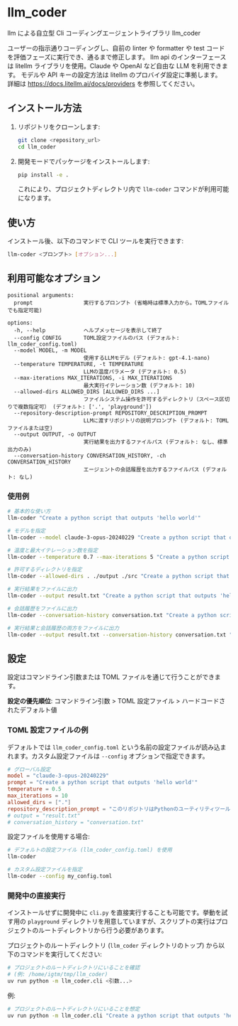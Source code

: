 # llm_coder

llm による自立型 Cli コーディングエージェントライブラリ llm_coder

ユーザーの指示通りコーディングし、自前の linter や formatter や test コードを評価フェーズに実行でき、通るまで修正します。
llm api のインターフェースは litellm ライブラリを使用。Claude や OpenAI など自由な LLM を利用できます。
モデルや API キーの設定方法は litellm のプロバイダ設定に準拠します。  
詳細は https://docs.litellm.ai/docs/providers を参照してください。

## インストール方法

1. リポジトリをクローンします:

   ```bash
   git clone <repository_url>
   cd llm_coder
   ```

2. 開発モードでパッケージをインストールします:

   ```bash
   pip install -e .
   ```

   これにより、プロジェクトディレクトリ内で `llm-coder` コマンドが利用可能になります。

## 使い方

インストール後、以下のコマンドで CLI ツールを実行できます:

```bash
llm-coder <プロンプト> [オプション...]
```

## 利用可能なオプション

```
positional arguments:
  prompt                実行するプロンプト (省略時は標準入力から。TOMLファイルでも指定可能)

options:
  -h, --help            ヘルプメッセージを表示して終了
  --config CONFIG       TOML設定ファイルのパス (デフォルト: llm_coder_config.toml)
  --model MODEL, -m MODEL
                        使用するLLMモデル (デフォルト: gpt-4.1-nano)
  --temperature TEMPERATURE, -t TEMPERATURE
                        LLMの温度パラメータ (デフォルト: 0.5)
  --max-iterations MAX_ITERATIONS, -i MAX_ITERATIONS
                        最大実行イテレーション数 (デフォルト: 10)
  --allowed-dirs ALLOWED_DIRS [ALLOWED_DIRS ...]
                        ファイルシステム操作を許可するディレクトリ（スペース区切りで複数指定可） (デフォルト: ['.', 'playground'])
  --repository-description-prompt REPOSITORY_DESCRIPTION_PROMPT
                        LLMに渡すリポジトリの説明プロンプト (デフォルト: TOMLファイルまたは空)
  --output OUTPUT, -o OUTPUT
                        実行結果を出力するファイルパス (デフォルト: なし、標準出力のみ)
  --conversation-history CONVERSATION_HISTORY, -ch CONVERSATION_HISTORY
                        エージェントの会話履歴を出力するファイルパス (デフォルト: なし)
```

### 使用例

```sh
# 基本的な使い方
llm-coder "Create a python script that outputs 'hello world'"

# モデルを指定
llm-coder --model claude-3-opus-20240229 "Create a python script that outputs 'hello world'"

# 温度と最大イテレーション数を指定
llm-coder --temperature 0.7 --max-iterations 5 "Create a python script that outputs 'hello world'"

# 許可するディレクトリを指定
llm-coder --allowed-dirs . ./output ./src "Create a python script that outputs 'hello world'"

# 実行結果をファイルに出力
llm-coder --output result.txt "Create a python script that outputs 'hello world'"

# 会話履歴をファイルに出力
llm-coder --conversation-history conversation.txt "Create a python script that outputs 'hello world'"

# 実行結果と会話履歴の両方をファイルに出力
llm-coder --output result.txt --conversation-history conversation.txt "Create a python script that outputs 'hello world'"
```

## 設定

設定はコマンドライン引数または TOML ファイルを通じて行うことができます。

**設定の優先順位**: コマンドライン引数 > TOML 設定ファイル > ハードコードされたデフォルト値

### TOML 設定ファイルの例

デフォルトでは `llm_coder_config.toml` という名前の設定ファイルが読み込まれます。カスタム設定ファイルは `--config` オプションで指定できます。

```toml
# グローバル設定
model = "claude-3-opus-20240229"
prompt = "Create a python script that outputs 'hello world'"
temperature = 0.5
max_iterations = 10
allowed_dirs = ["."]
repository_description_prompt = "このリポジトリはPythonのユーティリティツールです"
# output = "result.txt"
# conversation_history = "conversation.txt"
```

設定ファイルを使用する場合:

```sh
# デフォルトの設定ファイル (llm_coder_config.toml) を使用
llm-coder

# カスタム設定ファイルを指定
llm-coder --config my_config.toml
```

### 開発中の直接実行

インストールせずに開発中に `cli.py` を直接実行することも可能です。挙動を試す用の `playground` ディレクトリを用意していますが、スクリプトの実行はプロジェクトのルートディレクトリから行う必要があります。

プロジェクトのルートディレクトリ (`llm_coder` ディレクトリのトップ) から以下のコマンドを実行してください:

```bash
# プロジェクトのルートディレクトリにいることを確認
# (例: /home/igtm/tmp/llm_coder)
uv run python -m llm_coder.cli <引数...>
```

例:

```bash
# プロジェクトのルートディレクトリにいることを想定
uv run python -m llm_coder.cli "Create a python script that outputs 'hello world'"
```
